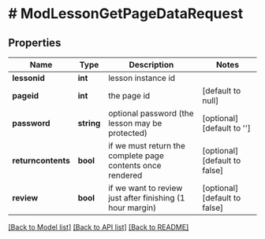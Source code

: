 # # ModLessonGetPageDataRequest

## Properties

Name | Type | Description | Notes
------------ | ------------- | ------------- | -------------
**lessonid** | **int** | lesson instance id |
**pageid** | **int** | the page id | [default to null]
**password** | **string** | optional password (the lesson may be protected) | [optional] [default to '']
**returncontents** | **bool** | if we must return the complete page contents once rendered | [optional] [default to false]
**review** | **bool** | if we want to review just after finishing (1 hour margin) | [optional] [default to false]

[[Back to Model list]](../../README.md#models) [[Back to API list]](../../README.md#endpoints) [[Back to README]](../../README.md)
